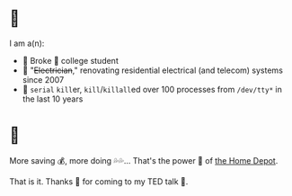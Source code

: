 # 👻
I am a(n):
- 🤷 Broke 🦝 college student
- 🔌 "~~Electrician~~," renovating residential electrical (and telecom) systems since 2007
- 🔪 `serial` `kill`er, `kill`/`killall`ed over 100 processes from `/dev/tty*` in the last 10 years

# 🤑
More saving 💰, more doing 💦💦... That's the power 🔌 of [the Home Depot](https://homedepot.com).

That is it. Thanks 🙏 for coming to my TED talk 🙊.
